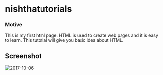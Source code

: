 # nishthatutorials

### Motive 
This is my first html page. HTML is used to create web pages and it is easy to learn. This tutorial will give you basic idea about HTML.

## Screenshot
![2017-10-06](https://user-images.githubusercontent.com/31719600/31263987-96d2d8ec-aa83-11e7-921d-91d3e56a8374.png)
